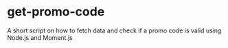 # get-promo-code
A short script on how to fetch data and check if a promo code is valid using Node.js and Moment.js
